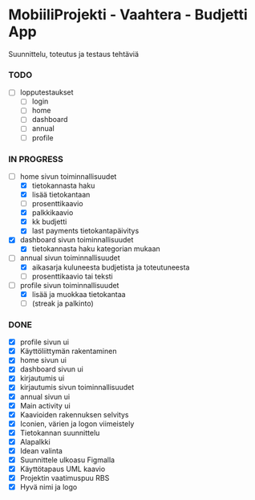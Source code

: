 # MobiiliProjekti - Vaahtera - Budjetti App
Suunnittelu, toteutus ja testaus tehtäviä  

### TODO 
* [ ] lopputestaukset 
   * [ ] login  
   * [ ] home  
   * [ ] dashboard  
   * [ ] annual  
   * [ ] profile  
         
### IN PROGRESS  
* [ ] home sivun toiminnallisuudet  
   * [x] tietokannasta haku  
   * [x] lisää tietokantaan  
   * [ ] prosenttikaavio
   * [x] palkkikaavio  
   * [x] kk budjetti
   * [x] last payments tietokantapäivitys
* [x] dashboard sivun toiminnallisuudet  
   * [x] tietokannasta haku kategorian mukaan  
* [ ] annual sivun toiminnallisuudet  
   * [x] aikasarja kuluneesta budjetista ja toteutuneesta  
   * [ ] prosenttikaavio tai teksti  
* [ ] profile sivun toiminnallisuudet  
   * [x] lisää ja muokkaa tietokantaa  
   * [ ] (streak ja palkinto)

### DONE
* [x] profile sivun ui  
* [x] Käyttöliittymän rakentaminen  
* [x] home sivun ui  
* [x] dashboard sivun ui 
* [x] kirjautumis ui  
* [x] kirjautumis sivun toiminnallisuudet  
* [x] annual sivun ui  
* [x] Main activity ui
* [x] Kaavioiden rakennuksen selvitys
* [x] Iconien, värien ja logon viimeistely
* [x] Tietokannan suunnittelu
* [x] Alapalkki  
* [x] Idean valinta  
* [x] Suunnittele ulkoasu Figmalla  
* [x] Käyttötapaus UML kaavio  
* [x] Projektin vaatimuspuu RBS  
* [x] Hyvä nimi ja logo  
